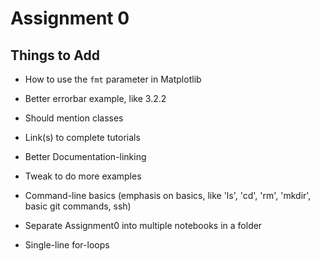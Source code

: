 # Assignment 0

## Things to Add

* How to use the `fmt` parameter in Matplotlib

* Better errorbar example, like 3.2.2

* Should mention classes

* Link(s) to complete tutorials

* Better Documentation-linking

* Tweak to do more examples

* Command-line basics (emphasis on basics, like 'ls', 'cd', 'rm', 'mkdir', basic git commands, ssh)

* Separate Assignment0 into multiple notebooks in a folder

* Single-line for-loops